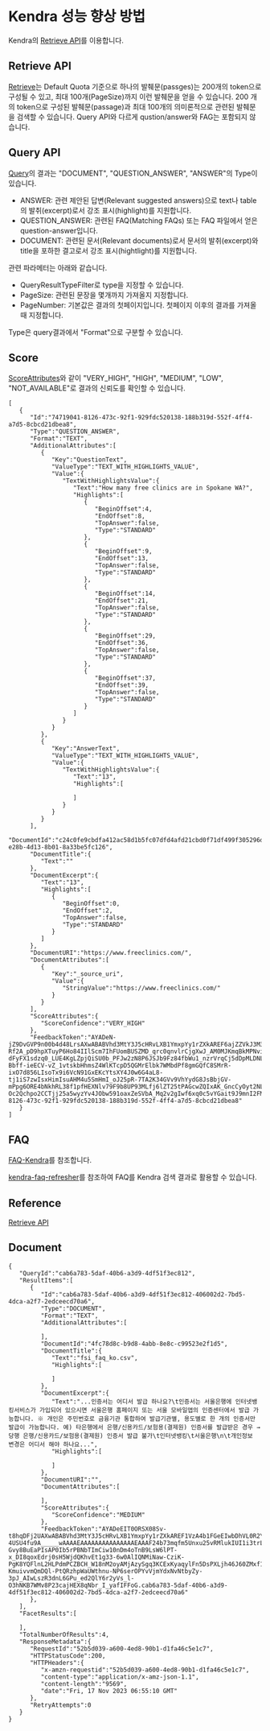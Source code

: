 # Kendra 성능 향상 방법

Kendra의 [Retrieve API](https://docs.aws.amazon.com/kendra/latest/APIReference/API_Retrieve.html)를 이용합니다.

## Retrieve API

[Retrieve](https://docs.aws.amazon.com/kendra/latest/APIReference/API_Retrieve.html)는 Default Quota 기준으로 하나의 발췌문(passges)는 200개의 token으로 구성될 수 있고, 최대 100개(PageSize)까지 이런 발췌문을 얻을 수 있습니다. 200 개의 token으로 구성된 발췌문(passage)과 최대 100개의 의미론적으로 관련된 발췌문을 검색할 수 있습니다. Query API와 다르게 qustion/answer와 FAG는 포함되지 않습니다. 



## Query API

[Query](https://docs.aws.amazon.com/ko_kr/kendra/latest/APIReference/API_Query.html)의 결과는 "DOCUMENT", "QUESTION_ANSWER", "ANSWER"의 Type이 있습니다. 

- ANSWER: 관련 제안된 답변(Relevant suggested answers)으로 text나 table의 발취(excerpt)로서 강조 표시(highlight)를 지원합니다. 
- QUESTION_ANSWER: 관련된 FAQ(Matching FAQs) 또는 FAQ 파일에서 얻은 question-answer입니다.
- DOCUMENT: 관련된 문서(Relevant documents)로서 문서의 발취(excerpt)와 title을 포하한 결고로서 강조 표시(hightlight)를 지원합니다.

관련 파라메터는 아래와 같습니다.

- QueryResultTypeFilter로 type을 지정할 수 있습니다.
- PageSize: 관련된 문장을 몇개까지 가져올지 지정합니다.
- PageNumber: 기본값은 결과의 첫페이지입니다. 첫페이지 이후의 결과를 가져올때 지정합니다.


Type은 query결과에서 "Format"으로 구분할 수 있습니다.

## Score

[ScoreAttributes](https://docs.aws.amazon.com/kendra/latest/APIReference/API_ScoreAttributes.html)와 같이 "VERY_HIGH", "HIGH", "MEDIUM", "LOW", "NOT_AVAILABLE"로 결과의 신뢰도를 확인할 수 있습니다.

```text
[
   {
      "Id":"74719041-8126-473c-92f1-929fdc520138-188b319d-552f-4ff4-a7d5-8cbcd21dbea8",
      "Type":"QUESTION_ANSWER",
      "Format":"TEXT",
      "AdditionalAttributes":[
         {
            "Key":"QuestionText",
            "ValueType":"TEXT_WITH_HIGHLIGHTS_VALUE",
            "Value":{
               "TextWithHighlightsValue":{
                  "Text":"How many free clinics are in Spokane WA?",
                  "Highlights":[
                     {
                        "BeginOffset":4,
                        "EndOffset":8,
                        "TopAnswer":false,
                        "Type":"STANDARD"
                     },
                     {
                        "BeginOffset":9,
                        "EndOffset":13,
                        "TopAnswer":false,
                        "Type":"STANDARD"
                     },
                     {
                        "BeginOffset":14,
                        "EndOffset":21,
                        "TopAnswer":false,
                        "Type":"STANDARD"
                     },
                     {
                        "BeginOffset":29,
                        "EndOffset":36,
                        "TopAnswer":false,
                        "Type":"STANDARD"
                     },
                     {
                        "BeginOffset":37,
                        "EndOffset":39,
                        "TopAnswer":false,
                        "Type":"STANDARD"
                     }
                  ]
               }
            }
         },
         {
            "Key":"AnswerText",
            "ValueType":"TEXT_WITH_HIGHLIGHTS_VALUE",
            "Value":{
               "TextWithHighlightsValue":{
                  "Text":"13",
                  "Highlights":[
                     
                  ]
               }
            }
         }
      ],
      "DocumentId":"c24c0fe9cbdfa412ac58d1b5fc07dfd4afd21cbd0f71df499f305296d985a8c9a91f1b2c-e28b-4d13-8b01-8a33be5fc126",
      "DocumentTitle":{
         "Text":""
      },
      "DocumentExcerpt":{
         "Text":"13",
         "Highlights":[
            {
               "BeginOffset":0,
               "EndOffset":2,
               "TopAnswer":false,
               "Type":"STANDARD"
            }
         ]
      },
      "DocumentURI":"https://www.freeclinics.com/",
      "DocumentAttributes":[
         {
            "Key":"_source_uri",
            "Value":{
               "StringValue":"https://www.freeclinics.com/"
            }
         }
      ],
      "ScoreAttributes":{
         "ScoreConfidence":"VERY_HIGH"
      },
      "FeedbackToken":"AYADeN-jZ9DvGVP9n00b4d48LrsAXwABABVhd3MtY3J5cHRvLXB1YmxpYy1rZXkAREF6ajZZVkJ3M3B4dXZEMGRJZitQaEEzUWNVZkE3TDVBbjNEOCs1bE1aRm1hN1M3a0N3cjNiMzZRR2hPcTloeVJ1QT09AAEAB2F3cy1rbXMAS2Fybjphd3M6a21zOnVzLXdlc3QtMjoxNDk0MDA5NDM5NTk6a2V5LzUyN2YwMjRhLTUyMDktNDI4NC1iOTYwLTJhMjYxMzQxNWNkNgC4AQIBAHhoFIrDBc0sA_W0qqJvieboGJWYBK_hEm739PftPtfwZwEP6KAczOsL3xpUp6oizSAgAAAAfjB8BgkqhkiG9w0BBwagbzBtAgEAMGgGCSqGSIb3DQEHATAeBglghkgBZQMEAS4wEQQMT_QgV_BMu5l49EZAAgEQgDuTOkP1QJbt85KZ4FDF438i0upluDZq_Rf3L8H9PqkLQOSgUAyyy9hqEmMOZUcGqvBNc_ekw4pbMRy5ZAIAAAAADAAAEAAAAAAAAAAAAAAAAAB3LYEFCQuAEb8NnKHSk1eT_____wAAAAEAAAAAAAAAAAAAAAEAAAF2QLnDNTO_Ma1EGreEOHC8YG5ijJ7jLblLE4CbyAY9ueJHKBTQ-Rf2A_pD9hpXTuyP6Ho84IIlScm7IhFUomBUSZMD_qrc0qnvlrCjgXwJ_AM0MJKmqBkMPNvivFnfZ9xl-dFyFX1sdzq0_LUE4KgLZpjQiSU0b_PFJw2zN8P6JSJb9Fz84fbWu1_nzrVrqCj5dDpMLDNLgC3f6pTS4IqmJqMsj6BbGcdsvLIzVA2XaAGYS8CNv9pu5Hz63yrh6hG4UHWJwdhIcPZG7z7BayFjravsKjw101PJnzUKSIfiZlRnoqm-Bbff-ieECV-vZ_1vtskbHhmsZ4WlKTcpD5QGMrElbk7WMbdPf8gmGQfC8SMrR-ixO7d856LIsoTx9i6VcN91GxEKcYtsXY4J0w6G4aL8-tj1iS7zwIsxHimIsuAHM4u5SmHmI_oJ25pR-7TA2K34GVv9VhYydG8JsBbjGV-mPpg6ORE4bNkhRL38f1pfHEXNlv79F9b8UP93MLfj6lZT25tPAGcwZQIxAK_GncCyOyt2NLdszY-Oc2Qchpo2CCTjj25a5wyzYv4JObw591oaxZeSVbA_Mq2v2gIwf6xq0c5vYGait9J9mnI2FMtEJ3rI2DRld30IRmWWNES54XOxciMd5J_YxJGkfghX.74719041-8126-473c-92f1-929fdc520138-188b319d-552f-4ff4-a7d5-8cbcd21dbea8"
   }
]
```

## FAQ

[FAQ-Kendra](https://github.com/aws-samples/enterprise-search-with-amazon-kendra-workshop/blob/master/Part%202%20-%20Adding%20a%20FAQ.md)를 참조합니다.

[kendra-faq-refresher](https://github.com/aws-samples/amazon-kendra-faq-refresher/tree/main)를 참조하여 FAQ를 Kendra 검색 결과로 활용할 수 있습니다.


## Reference

[Retrieve API](https://docs.aws.amazon.com/kendra/latest/APIReference/API_Retrieve.html)

## Document

```text
{
   "QueryId":"cab6a783-5daf-40b6-a3d9-4df51f3ec812",
   "ResultItems":[
      {
         "Id":"cab6a783-5daf-40b6-a3d9-4df51f3ec812-406002d2-7bd5-4dca-a2f7-2edceecd70a6",
         "Type":"DOCUMENT",
         "Format":"TEXT",
         "AdditionalAttributes":[
            
         ],
         "DocumentId":"4fc78d8c-b9d8-4abb-8e8c-c99523e2f1d5",
         "DocumentTitle":{
            "Text":"fsi_faq_ko.csv",
            "Highlights":[
               
            ]
         },
         "DocumentExcerpt":{
            "Text":"...인증서는 어디서 발급 하나요?\t인증서는 서울은행에 인터넷뱅킹서비스가 가입되어 있으시면 서울은행 홈페이지 또는 서울 모바일앱의 인증센터에서 발급 가능합니다. ※ 개인은 주민번호로 금융기관 통합하여 발급기관별, 용도별로 한 개의 인증서만 발급이 가능합니다. 예) 타은행에서 은행/신용카드/보험용(결제원) 인증서를 발급받은 경우 → 당행 은행/신용카드/보험용(결제원) 인증서 발급 불가\t인터넷뱅킹\t서울은행\n\t개인정보 변경은 어디서 해야 하나요...",
            "Highlights":[
               
            ]
         },
         "DocumentURI":"",
         "DocumentAttributes":[
            
         ],
         "ScoreAttributes":{
            "ScoreConfidence":"MEDIUM"
         },
         "FeedbackToken":"AYADeEIT0ORSX08Sv-t8hqDFj2UAXwABABVhd3MtY3J5cHRvLXB1YmxpYy1rZXkAREF1VzA4b1FGeEIwbDhVL0R2Y2s3RllvVHphcXI5ZG1hVVdMVU5hVWl2RllRaW5ZeUg5SDdQbC8zVlYwNmJuRUN0UT09AAEAB2F3cy1rbXMAS2Fybjphd3M6a21zOnVzLXdlc3QtMjoxNDk0MDA5NDM5NTk6a2V5LzUyN2YwMjRhLTUyMDktNDI4NC1iOTYwLTJhMjYxMzQxNWNkNgC4AQIBAHhoFIrDBc0sA_W0qqJvieboGJWYBK_hEm739PftPtfwZwHBaXKzCFbOpmHzKOt9tucTAAAAfjB8BgkqhkiG9w0BBwagbzBtAgEAMGgGCSqGSIb3DQEHATAeBglghkgBZQMEAS4wEQQMj2BQ8y0RoHFXVV1AAgEQgDtMdfOimJQuRZVIhoS9xaeORWplKcm2xX_spfBtv10z2USf9Wl3xSV_1twmqnJ7WWh3BgCXlqcCylQZPgIAAAAADAAAEAAAAAAAAAAAAAAAAABnOJofpWuq2r-4USU4fu9A_____wAAAAEAAAAAAAAAAAAAAAEAAAF24b73mqfm5Unxu25vRMlukIUI1i3trLzFlnyfCvCin8J7GsN3pu25FiI0Hu3VLAXusFfik00Gp7kzT8ZcFVUgp0m9FZXeG2SlFkTssFxIn8QLWPeW1ea8TgZr0eeCk6bjmtVfQSjv5JP8Gk2Trk0cC2D20jH_aWsZ1Ri78bY5H0NOsS2LsV1CHEkDacfNIyhwMaiDpYWyn8sCIV2a7OmkdZOwTkEutbD69McCISGGhlh5c8ZFJaXESjtJCZuPf4EFQHH5oIBHSNzivaXD4tGGzSa1XabMD36rvYqYykbG09UE12eRB-Gvy8BuEaPIsAP0Ib5rPBNbTImCiw10nDm4oTnB9LsW6lPT-x_DI8qoxEdrj0sH5WjdQKhvEt1g33-6w0AlIQNMiNaw-CziK-PgK8YQFlnL2HLPdmPCZBCH_W18nM2oyAMjAzySgq3KCExKyaqylFn5DsPXLjh46J60ZMxf1DhQ9U82DiQCuJ5G1Z9rxdMASmRHWFSOKxXolyMwTCShOI5vAGcwZQIxAKd5oE-KmuivvmQmDQl-PtQRzhpWaUWthnu-NP6serOPYvVjmYdxNvNtbyZy-3pJ_AIwLszR3dnL6GPu_ed2QlY6r2yVs_l-O3hNKB7WMv8P23cajHEX8qNbr_I_yafIFFoG.cab6a783-5daf-40b6-a3d9-4df51f3ec812-406002d2-7bd5-4dca-a2f7-2edceecd70a6"
      },
   ],
   "FacetResults":[
      
   ],
   "TotalNumberOfResults":4,
   "ResponseMetadata":{
      "RequestId":"52b5d039-a600-4ed8-90b1-d1fa46c5e1c7",
      "HTTPStatusCode":200,
      "HTTPHeaders":{
         "x-amzn-requestid":"52b5d039-a600-4ed8-90b1-d1fa46c5e1c7",
         "content-type":"application/x-amz-json-1.1",
         "content-length":"9569",
         "date":"Fri, 17 Nov 2023 06:55:10 GMT"
      },
      "RetryAttempts":0
   }
}
```
